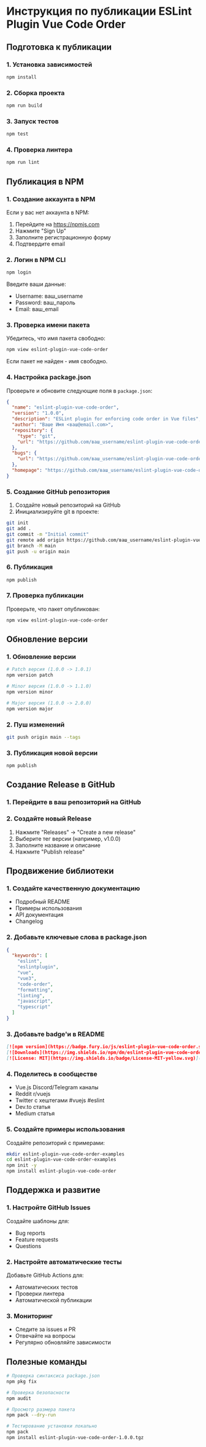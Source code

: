 # Инструкция по публикации ESLint Plugin Vue Code Order

## Подготовка к публикации

### 1. Установка зависимостей

```bash
npm install
```

### 2. Сборка проекта

```bash
npm run build
```

### 3. Запуск тестов

```bash
npm test
```

### 4. Проверка линтера

```bash
npm run lint
```

## Публикация в NPM

### 1. Создание аккаунта в NPM

Если у вас нет аккаунта в NPM:

1. Перейдите на https://npmjs.com
2. Нажмите "Sign Up"
3. Заполните регистрационную форму
4. Подтвердите email

### 2. Логин в NPM CLI

```bash
npm login
```

Введите ваши данные:
- Username: ваш_username
- Password: ваш_пароль
- Email: ваш_email

### 3. Проверка имени пакета

Убедитесь, что имя пакета свободно:

```bash
npm view eslint-plugin-vue-code-order
```

Если пакет не найден - имя свободно.

### 4. Настройка package.json

Проверьте и обновите следующие поля в `package.json`:

```json
{
  "name": "eslint-plugin-vue-code-order",
  "version": "1.0.0",
  "description": "ESLint plugin for enforcing code order in Vue files",
  "author": "Ваше Имя <ваш@email.com>",
  "repository": {
    "type": "git",
    "url": "https://github.com/ваш_username/eslint-plugin-vue-code-order.git"
  },
  "bugs": {
    "url": "https://github.com/ваш_username/eslint-plugin-vue-code-order/issues"
  },
  "homepage": "https://github.com/ваш_username/eslint-plugin-vue-code-order#readme"
}
```

### 5. Создание GitHub репозитория

1. Создайте новый репозиторий на GitHub
2. Инициализируйте git в проекте:

```bash
git init
git add .
git commit -m "Initial commit"
git remote add origin https://github.com/ваш_username/eslint-plugin-vue-code-order.git
git branch -M main
git push -u origin main
```

### 6. Публикация

```bash
npm publish
```

### 7. Проверка публикации

Проверьте, что пакет опубликован:

```bash
npm view eslint-plugin-vue-code-order
```

## Обновление версии

### 1. Обновление версии

```bash
# Patch версия (1.0.0 -> 1.0.1)
npm version patch

# Minor версия (1.0.0 -> 1.1.0)
npm version minor

# Major версия (1.0.0 -> 2.0.0)
npm version major
```

### 2. Пуш изменений

```bash
git push origin main --tags
```

### 3. Публикация новой версии

```bash
npm publish
```

## Создание Release в GitHub

### 1. Перейдите в ваш репозиторий на GitHub

### 2. Создайте новый Release

1. Нажмите "Releases" → "Create a new release"
2. Выберите тег версии (например, v1.0.0)
3. Заполните название и описание
4. Нажмите "Publish release"

## Продвижение библиотеки

### 1. Создайте качественную документацию

- Подробный README
- Примеры использования
- API документация
- Changelog

### 2. Добавьте ключевые слова в package.json

```json
{
  "keywords": [
    "eslint",
    "eslintplugin",
    "vue",
    "vue3",
    "code-order",
    "formatting",
    "linting",
    "javascript",
    "typescript"
  ]
}
```

### 3. Добавьте badge'и в README

```markdown
[![npm version](https://badge.fury.io/js/eslint-plugin-vue-code-order.svg)](https://badge.fury.io/js/eslint-plugin-vue-code-order)
[![Downloads](https://img.shields.io/npm/dm/eslint-plugin-vue-code-order.svg)](https://npmjs.org/package/eslint-plugin-vue-code-order)
[![License: MIT](https://img.shields.io/badge/License-MIT-yellow.svg)](https://opensource.org/licenses/MIT)
```

### 4. Поделитесь в сообществе

- Vue.js Discord/Telegram каналы
- Reddit r/vuejs
- Twitter с хештегами #vuejs #eslint
- Dev.to статья
- Medium статья

### 5. Создайте примеры использования

Создайте репозиторий с примерами:

```bash
mkdir eslint-plugin-vue-code-order-examples
cd eslint-plugin-vue-code-order-examples
npm init -y
npm install eslint-plugin-vue-code-order
```

## Поддержка и развитие

### 1. Настройте GitHub Issues

Создайте шаблоны для:
- Bug reports
- Feature requests
- Questions

### 2. Настройте автоматические тесты

Добавьте GitHub Actions для:
- Автоматических тестов
- Проверки линтера
- Автоматической публикации

### 3. Мониторинг

- Следите за issues и PR
- Отвечайте на вопросы
- Регулярно обновляйте зависимости

## Полезные команды

```bash
# Проверка синтаксиса package.json
npm pkg fix

# Проверка безопасности
npm audit

# Просмотр размера пакета
npm pack --dry-run

# Тестирование установки локально
npm pack
npm install eslint-plugin-vue-code-order-1.0.0.tgz
```
